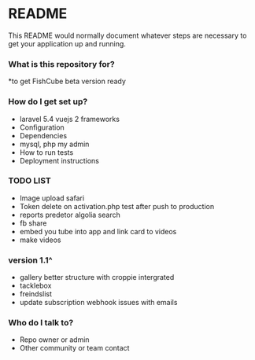 # README #

This README would normally document whatever steps are necessary to get your application up and running.

### What is this repository for? ###

*to get FishCube beta version ready 



### How do I get set up? ###

* laravel 5.4 vuejs 2 frameworks
* Configuration
* Dependencies
* mysql, php my admin
* How to run tests
* Deployment instructions

### TODO LIST ###

* Image upload safari
* Token delete on activation.php test after push to production
* reports predetor algolia search
* fb share
* embed you tube into app and link card to videos
* make videos

### version 1.1^ ###

* gallery better structure with croppie intergrated
* tacklebox
* freindslist
* update subscription webhook issues with emails

### Who do I talk to? ###

* Repo owner or admin
* Other community or team contact
